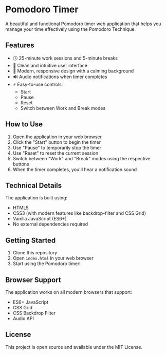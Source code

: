# Pomodoro Timer

A beautiful and functional Pomodoro timer web application that helps you manage your time effectively using the Pomodoro Technique.

## Features

- 🕒 25-minute work sessions and 5-minute breaks
- 🎯 Clean and intuitive user interface
- 🎨 Modern, responsive design with a calming background
- 🔊 Audio notifications when timer completes
- ⚡ Easy-to-use controls:
  - Start
  - Pause
  - Reset
  - Switch between Work and Break modes

## How to Use

1. Open the application in your web browser
2. Click the "Start" button to begin the timer
3. Use "Pause" to temporarily stop the timer
4. Use "Reset" to reset the current session
5. Switch between "Work" and "Break" modes using the respective buttons
6. When the timer completes, you'll hear a notification sound

## Technical Details

The application is built using:
- HTML5
- CSS3 (with modern features like backdrop-filter and CSS Grid)
- Vanilla JavaScript (ES6+)
- No external dependencies required

## Getting Started

1. Clone this repository
2. Open `index.html` in your web browser
3. Start using the Pomodoro timer!

## Browser Support

The application works on all modern browsers that support:
- ES6+ JavaScript
- CSS Grid
- CSS Backdrop Filter
- Audio API

## License

This project is open source and available under the MIT License.
